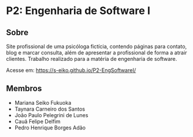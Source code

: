 # P2: Engenharia de Software I

## Sobre
Site profissional de uma psicóloga fictícia, contendo páginas para contato, blog e marcar consulta, além de apresentar a profissional de forma a atrair clientes. Trabalho realizado para a matéria de engenharia de software.

Acesse em: https://s-eiko.github.io/P2-EngSoftwareI/

## Membros
- Mariana Seiko Fukuoka
- Taynara Carneiro dos Santos
- João Paulo Pelegrini de Lunes
- Cauã Felipe Delfim
- Pedro Henrique Borges Adão
